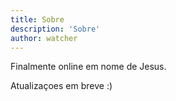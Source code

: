 ```yaml
---
title: Sobre
description: 'Sobre'
author: watcher
---
```


Finalmente online em nome de Jesus.

Atualizaçoes em breve :)
